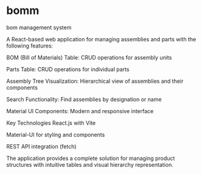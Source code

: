 # bomm
bom management system

A React-based web application for managing assemblies and parts with the following features:

BOM (Bill of Materials) Table: CRUD operations for assembly units

Parts Table: CRUD operations for individual parts

Assembly Tree Visualization: Hierarchical view of assemblies and their components

Search Functionality: Find assemblies by designation or name

Material UI Components: Modern and responsive interface

Key Technologies
React.js with Vite

Material-UI for styling and components

REST API integration (fetch)

The application provides a complete solution for managing product structures with intuitive tables and visual hierarchy representation.
